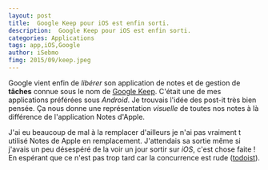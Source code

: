 ```yaml
---
layout: post
title:  Google Keep pour iOS est enfin sorti. 
description:  Google Keep pour iOS est enfin sorti. 
categories: Applications 
tags: app,iOS,Google  
author: iSebmo
fimg: 2015/09/keep.jpeg
---
```


Google vient enfin de *libérer* son application de notes et de gestion de **tâches** connue sous le nom de [Google Keep][keep]. C'était une de mes applications préférées sous *Android*. Je trouvais l'idée des post-it très bien pensée. Ça nous donne une représentation *visuelle* de toutes nos notes à là différence de l'application Notes d'Apple. 

J'ai eu beaucoup de mal à la remplacer d'ailleurs je n'ai pas vraiment t utilisé Notes de Apple en remplacement. J'attendais sa sortie même si j'avais un peu désespéré de la voir un jour sortir sur *iOS*, c'est chose faite ! En espérant que ce n'est pas trop tard car la concurrence est rude ([todoist][todoist]). 

[todoist]: https://appsto.re/fr/xNOiI.i
[keep]: https://appsto.re/fr/aDhw9.i
